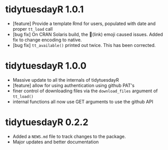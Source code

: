 # tidytuesdayR 1.0.1

* [feature] Provide a template Rmd for users, populated with date and proper `tt_load` call
* [bug fix] On CRAN Solaris build, the :link:(link) emoji caused issues. Added fix to change encoding to native.
* [bug fix] `tt_available()` printed out twice. This has been corrected.

# tidytuesdayR 1.0.0

* Massive update to all the internals of tidytuesdayR
* [feature] allow for using authentication using github PAT's
* finer control of downloading files via the `download_files` argument of `tt_load()`
* internal functions all now use GET arguments to use the github API

# tidytuesdayR 0.2.2

* Added a `NEWS.md` file to track changes to the package.
* Major updates and better documentation
